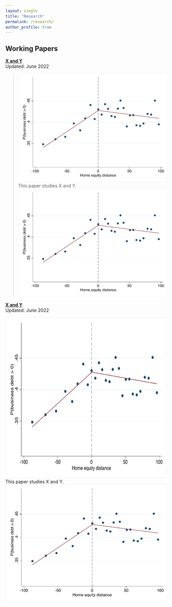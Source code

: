 ```yaml
---
layout: single
title: "Research"
permalink: /research/
author_profile: true
---
```


## Working Papers

**[X and Y](https://pikapikapoo.github.io/files/paper1.pdf)**  
Updated: June 2022  
><img src='/images/RDD_whether_biz_debt_binscatter.pdf'><br/>This paper studies X and Y. <br/><img src='/images/RDD_whether_biz_debt_binscatter.pdf'>

**[X and Y](https://pikapikapoo.github.io/files/paper1.pdf)**  
Updated: June 2022  
><!-- ex -->
<img src="/images/RDD_whether_biz_debt_binscatter.pdf" width="500" height="500"><br/>This paper studies X and Y. <br/><img src='/images/RDD_whether_biz_debt_binscatter.pdf'>

